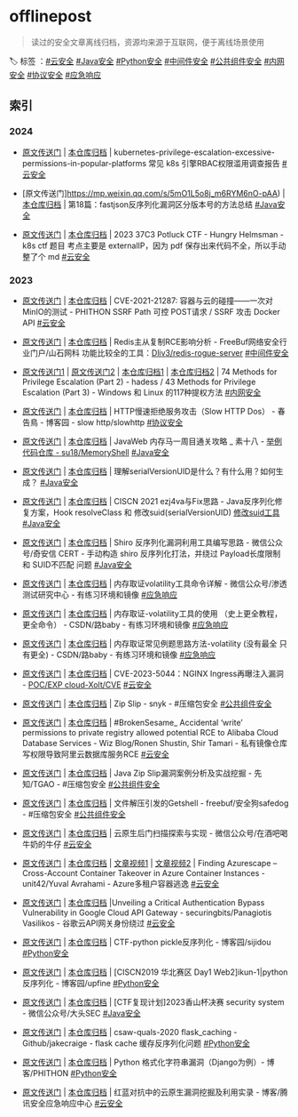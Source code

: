# offlinepost
> 读过的安全文章离线归档，资源均来源于互联网，便于离线场景使用

🏷️ 标签 ：[#云安全](./云安全/) [#Java安全](./Java安全/) [#Python安全](./Python安全/) [#中间件安全](./中间件安全/) [#公共组件安全](./公共组件安全/) [#内网安全](./内网安全/) [#协议安全](./协议安全/) [#应急响应](./应急响应/)

## 索引

### 2024
+ [原文传送门](https://www.paloaltonetworks.com/apps/pan/public/downloadResource?pagePath=/content/pan/en_US/resources/whitepapers/kubernetes-privilege-escalation-excessive-permissions-in-popular-platforms) | [本仓库归档](./云安全/kubernetes-privilege-escalation-excessive-permissions-in-popular-platforms.pdf) | kubernetes-privilege-escalation-excessive-permissions-in-popular-platforms 常见 k8s 引擎RBAC权限滥用调查报告 [#云安全](./云安全/)

+ [原文传送门]https://mp.weixin.qq.com/s/5mO1L5o8j_m6RYM6nO-pAA) | [本仓库归档](./Java安全/第18篇：fastjson反序列化漏洞区分版本号的方法总结.pdf) | 第18篇：fastjson反序列化漏洞区分版本号的方法总结 [#Java安全](./Java安全/)

+ [原文传送门](https://www.rayanle.cat/potluckctf-2023-hungry-helmsman/) | [本仓库归档](./云安全/37C3%20Potluck%20CTF%20-%20Hungry%20Helmsman.md) | 2023 37C3 Potluck CTF - Hungry Helmsman - k8s ctf 题目 考点主要是 externalIP，因为 pdf 保存出来代码不全，所以手动整了个 md [#云安全](./云安全/)

### 2023
+ [原文传送门](https://www.leavesongs.com/PENETRATION/the-collision-of-containers-and-the-cloud-pentesting-a-MinIO.html) | [本仓库归档](./云安全/CVE-2021-21287_%20容器与云的碰撞——一次对MinIO的测试%20_%20离别歌.pdf) | CVE-2021-21287: 容器与云的碰撞——一次对MinIO的测试 - PHITHON SSRF Path 可控 POST请求 / SSRF 攻击 Docker API [#云安全](./云安全/)

+ [原文传送门](https://www.freebuf.com/articles/web/325035.html) | [本仓库归档](./中间件安全/Redis主从复制RCE影响分析%20-%20FreeBuf网络安全行业门户.pdf) | Redis主从复制RCE影响分析 - FreeBuf网络安全行业门户/山石网科 功能比较全的工具：[Dliv3/redis-rogue-server](https://github.com/Dliv3/redis-rogue-server) [#中间件安全](./中间件安全/)

+ [原文传送门1](https://hadess.io/74-methods-for-privilege-escalationpart-2/) | [原文传送门2](https://hadess.io/43-methods-for-privilege-escalation-part-3) | [本仓库归档1](./内网安全/74%20Methods%20for%20Privilege%20Escalation%20(Part%202)%20-%20HADESS.pdf) | [本仓库归档2](./内网安全/43%20Methods%20for%20Privilege%20Escalation%20(Part%203)%20-%20HADESS.pdf) | 74 Methods for Privilege Escalation (Part 2) - hadess / 43 Methods for Privilege Escalation (Part 3) - Windows 和 Linux 的117种提权方法 [#内网安全](./内网安全/)

+ [原文传送门](https://www.cnblogs.com/Cl0ud/p/13409171.html) | [本仓库归档](./协议安全/HTTP慢速拒绝服务攻击（Slow%20HTTP%20Dos）%20-%20春告鳥%20-%20博客园.pdf) | HTTP慢速拒绝服务攻击（Slow HTTP Dos） - 春告鳥 - 博客园 - slow http/slowhttp [#协议安全](./协议安全/)

+ [原文传送门](https://su18.org/post/memory-shell/) | [本仓库归档](./Java安全/JavaWeb%20内存马一周目通关攻略%20_%20素十八.pdf) | JavaWeb 内存马一周目通关攻略 _ 素十八 - [举例代码仓库 - su18/MemoryShell](https://github.com/su18/MemoryShell) [#Java安全](./Java安全/)

+ [原文传送门](https://www.cnblogs.com/xuxinstyle/p/11394358.html) | [本仓库归档](./Java安全/理解serialVersionUID是什么？有什么用？如何生成？%20-%20后知、后觉%20-%20博客园.pdf) | 理解serialVersionUID是什么？有什么用？如何生成？ [#Java安全](./Java安全/)

+ [原文传送门](https://www.anquanke.com/post/id/249651#h2-0) | [本仓库归档](./Java安全/Java反序列化FIX-修改suid-CISCN%202021%20ezj4va与Fix思路-安全客%20-%20安全资讯平台.pdf) | CISCN 2021 ezj4va与Fix思路 - Java反序列化修复方案，Hook resolveClass 和 修改suid(serialVersionUID) [修改suid工具](https://github.com/GraxCode/JByteMod-Beta) [#Java安全](./Java安全/)

+ [原文传送门](https://mp.weixin.qq.com/s/WDmj4-2lB-hlf_Fm_wDiOg) | [本仓库归档](./Java安全/Shiro%20反序列化漏洞利用工具编写思路.pdf) | Shiro 反序列化漏洞利用工具编写思路 - 微信公众号/奇安信 CERT - 手动构造 shiro 反序列化打法，并绕过 Payload长度限制 和 SUID不匹配 问题 [#Java安全](./Java安全/)

+ [原文传送门](https://mp.weixin.qq.com/s/70iCvw_5RExux2Kpk__SAQ) | [本仓库归档](./应急响应/内存取证volatility工具命令详解.pdf) | 内存取证volatility工具命令详解 - 微信公众号/渗透测试研究中心 - 有练习环境和镜像 [#应急响应](./应急响应/)

+ [原文传送门](https://blog.csdn.net/m0_68012373/article/details/127419463) | [本仓库归档](./应急响应/内存取证-volatility工具的使用%20（史上更全教程，更全命令）-CSDN博客.pdf) | 内存取证-volatility工具的使用 （史上更全教程，更全命令） - CSDN/路baby - 有练习环境和镜像 [#应急响应](./应急响应/)

+ [原文传送门](https://blog.csdn.net/m0_68012373/article/details/129038773) | [本仓库归档](./应急响应/内存取证常见例题思路方法-volatility%20(没有最全%20只有更全)_内存取证题目_路baby的博客-CSDN博客.pdf) | 内存取证常见例题思路方法-volatility (没有最全 只有更全) - CSDN/路baby - 有练习环境和镜像 [#应急响应](./应急响应/)

+ [原文传送门](https://mp.weixin.qq.com/s/a_87y1LByZfiAlJzJlEtJw) | [本仓库归档](./云安全/CVE-2023-5044：NGINX%20Ingress再曝注入漏洞.pdf) | CVE-2023-5044：NGINX Ingress再曝注入漏洞 - [POC/EXP cloud-Xolt/CVE](https://github.com/cloud-Xolt/CVE) [#云安全](./云安全/)

+ [原文传送门](https://res.cloudinary.com/snyk/image/upload/v1528192501/zip-slip-vulnerability/technical-whitepaper.pdf) | [本仓库归档](./公共组件安全/Zip%20Slip.pdf) | Zip Slip - snyk - #压缩包安全 [#公共组件安全](./公共组件安全/)


+ [原文传送门](https://www.wiz.io/blog/brokensesame-accidental-write-permissions-to-private-registry-allowed-potential-r) | [本仓库归档](./云安全/#BrokenSesame_%20Accidental%20‘write’%20permissions%20to%20private%20registry%20allowed%20potential%20RCE%20to%20Alibaba%20Cloud%20Database%20Services%20_%20Wiz%20Blog.pdf) | #BrokenSesame_ Accidental ‘write’ permissions to private registry allowed potential RCE to Alibaba Cloud Database Services - Wiz Blog/Ronen Shustin, Shir Tamari - 私有镜像仓库写权限导致阿里云数据库服务RCE [#云安全](./云安全/)

+ [原文传送门](http://xz.aliyun.com/t/12081) | [本仓库归档](./Java安全/DocSys_zt_zip_springintegrationzip_Java_Zip_Slip漏洞案例分析及实战挖掘_先知社区.pdf) | Java Zip Slip漏洞案例分析及实战挖掘 - 先知/TGAO - #压缩包安全 [#公共组件安全](./公共组件安全/)

+ [原文传送门](https://www.freebuf.com/articles/others-articles/229928.html) | [本仓库归档](./Java安全/PHPOKCMS_Jspxcms_文件解压引发的Getshell_FreeBuf网络安全行业门户.pdf) | 文件解压引发的Getshell - freebuf/安全狗safedog - #压缩包安全 [#公共组件安全](./公共组件安全/)

+ [原文传送门](https://mp.weixin.qq.com/s/jxDPMYXQMMHcEf2Gf5o62Q) | [本仓库归档](./云安全/云原生后门扫描探索与实现.pdf) | 云原生后门扫描探索与实现 - 微信公众号/在酒吧喝牛奶的牛仔 [#云安全](./云安全/)

+ [原文传送门](https://unit42.paloaltonetworks.com/azure-container-instances/) | [本仓库归档](./云安全/Cross-Account%20Container%20Takeover%20in%20Azure%20Container%20Instances.pdf) | [文章视频1](./Azurescape%20Part%201%20-%20From%20Malicious%20Container%20to%20Full-Cluster%20Admin-YfZBwKP18CQ.mp4) | [文章视频2](./Azurescape%20Part%202%20-%20Another%20Route%20to%20Admin%20–%20Bridge%20Server-Side%20Request%20Forgery%20(SSRF)-7Alea_9oZgU.mp4) | Finding Azurescape – Cross-Account Container Takeover in Azure Container Instances - unit42/Yuval Avrahami - Azure多租户容器逃逸  [#云安全](./云安全/)

+ [原文传送门](https://securingbits.com/bypassing-google-cloud-api-gateway) | [本仓库归档](./云安全/ESPv2CVE-2023-30845-Unveiling%20a%20Critical%20Authentication%20Bypass%20Vulnerability%20in%20Google%20Cloud%20API%20Gateway.pdf) |Unveiling a Critical Authentication Bypass Vulnerability in Google Cloud API Gateway - securingbits/Panagiotis Vasilikos - 谷歌云API网关身份绕过 [#云安全](./云安全/)

+ [原文传送门](https://www.cnblogs.com/sijidou/p/16305695.html) | [本仓库归档](./Python安全/无回显-CTF-python%20pickle反序列化%20-%20sijidou%20-%20博客园.pdf) | CTF-python pickle反序列化 - 博客园/sijidou [#Python安全](./Python安全/)

+ [原文传送门](https://www.cnblogs.com/upfine/p/16638147.html) | [本仓库归档](jwt爆破-pickle-[CISCN2019%20华北赛区%20Day1%20Web2]ikun-1_python反序列化%20-%20upfine%20-%20博客园.pdf) | [CISCN2019 华北赛区 Day1 Web2]ikun-1|python反序列化 - 博客园/upfine [#Python安全](./Python安全/)

+ [原文传送门](https://mp.weixin.qq.com/s/nlTfCG6-9JAUT1ESMdH3Zg) | [本仓库归档](./Java安全/[CTF复现计划]2023香山杯决赛%20security%20system-jackson.pdf) | [CTF复现计划]2023香山杯决赛 security system - 微信公众号/大头SEC [#Java安全](./Java安全/)

+ [原文传送门](https://github.com/jakecraige/ctf/tree/master/csaw-quals-2020/flask_caching) | [本仓库归档](./Python安全/flask_caching-cache_page.zip) | csaw-quals-2020 flask_caching - Github/jakecraige - flask cache 缓存反序列化问题 [#Python安全](./Python安全/)

+ [原文传送门](https://www.leavesongs.com/PENETRATION/python-string-format-vulnerability.html) | [本仓库归档](./Python安全/Python%20格式化字符串漏洞（Django为例）%20_%20离别歌.pdf) | Python 格式化字符串漏洞（Django为例）- 博客/PHITHON [#Python安全](./Python安全/)

+ [原文传送门](https://security.tencent.com/index.php/blog/msg/183) | [本仓库归档](./云安全/红蓝对抗中的云原生漏洞挖掘及利用实录%20-%20博客%20-%20腾讯安全应急响应中心.pdf) | 红蓝对抗中的云原生漏洞挖掘及利用实录 - 博客/腾讯安全应急响应中心 [#云安全](./云安全/)
